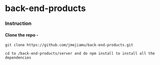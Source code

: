 # back-end-products
### Instruction
#### Clone the repo - 
```git clone https://github.com/jmejiamu/back-end-products.git```

```cd to /back-end-products/server and do npm install to install all the dependencies```

